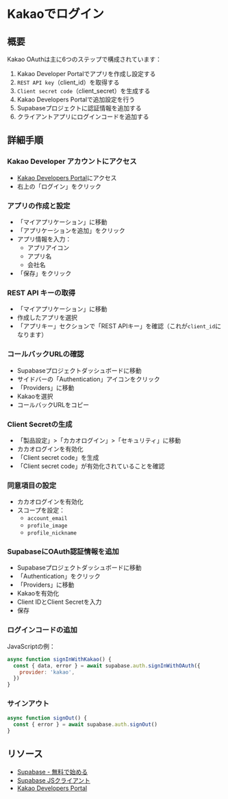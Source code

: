 # Kakaoでログイン

## 概要

Kakao OAuthは主に6つのステップで構成されています：
1. Kakao Developer Portalでアプリを作成し設定する
2. `REST API key`（client_id）を取得する
3. `Client secret code`（client_secret）を生成する
4. Kakao Developers Portalで追加設定を行う
5. Supabaseプロジェクトに認証情報を追加する
6. クライアントアプリにログインコードを追加する

## 詳細手順

### Kakao Developer アカウントにアクセス
- [Kakao Developers Portal](https://developers.kakao.com)にアクセス
- 右上の「ログイン」をクリック

### アプリの作成と設定
- 「マイアプリケーション」に移動
- 「アプリケーションを追加」をクリック
- アプリ情報を入力：
  - アプリアイコン
  - アプリ名
  - 会社名
- 「保存」をクリック

### REST API キーの取得
- 「マイアプリケーション」に移動
- 作成したアプリを選択
- 「アプリキー」セクションで「REST APIキー」を確認（これが`client_id`になります）

### コールバックURLの確認
- Supabaseプロジェクトダッシュボードに移動
- サイドバーの「Authentication」アイコンをクリック
- 「Providers」に移動
- Kakaoを選択
- コールバックURLをコピー

### Client Secretの生成
- 「製品設定」>「カカオログイン」>「セキュリティ」に移動
- カカオログインを有効化
- 「Client secret code」を生成
- 「Client secret code」が有効化されていることを確認

### 同意項目の設定
- カカオログインを有効化
- スコープを設定：
  - `account_email`
  - `profile_image`
  - `profile_nickname`

### SupabaseにOAuth認証情報を追加
- Supabaseプロジェクトダッシュボードに移動
- 「Authentication」をクリック
- 「Providers」に移動
- Kakaoを有効化
- Client IDとClient Secretを入力
- 保存

### ログインコードの追加

JavaScriptの例：
```javascript
async function signInWithKakao() {
  const { data, error } = await supabase.auth.signInWithOAuth({
    provider: 'kakao',
  })
}
```

### サインアウト
```javascript
async function signOut() {
  const { error } = await supabase.auth.signOut()
}
```

## リソース

- [Supabase - 無料で始める](https://supabase.com)
- [Supabase JSクライアント](https://github.com/supabase/supabase-js)
- [Kakao Developers Portal](https://developers.kakao.com)
